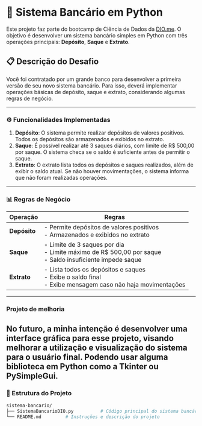 # 🏦 Sistema Bancário em Python

Este projeto faz parte do bootcamp de Ciência de Dados da [DIO.me](https://www.dio.me/). O objetivo é desenvolver um sistema bancário simples em Python com três operações principais: **Depósito**, **Saque** e **Extrato**.

## 📋 Descrição do Desafio

Você foi contratado por um grande banco para desenvolver a primeira versão de seu novo sistema bancário. Para isso, deverá implementar operações básicas de depósito, saque e extrato, considerando algumas regras de negócio.

---

### ⚙️ Funcionalidades Implementadas

1. **Depósito**: O sistema permite realizar depósitos de valores positivos. Todos os depósitos são armazenados e exibidos no extrato.
2. **Saque**: É possível realizar até 3 saques diários, com limite de R$ 500,00 por saque. O sistema checa se o saldo é suficiente antes de permitir o saque.
3. **Extrato**: O extrato lista todos os depósitos e saques realizados, além de exibir o saldo atual. Se não houver movimentações, o sistema informa que não foram realizadas operações.

---

### 📊 Regras de Negócio

| Operação    | Regras                                                                                         |
|-------------|-------------------------------------------------------------------------------------------------|
| **Depósito**| - Permite depósitos de valores positivos<br>- Armazenados e exibidos no extrato                 |
| **Saque**   | - Limite de 3 saques por dia<br>- Limite máximo de R$ 500,00 por saque<br>- Saldo insuficiente impede saque |
| **Extrato** | - Lista todos os depósitos e saques<br>- Exibe o saldo final<br>- Exibe mensagem caso não haja movimentações |

---
###  Projeto de melhoria

No futuro, a minha intenção é desenvolver uma interface gráfica para esse projeto, visando melhorar a utilização e visualização do sistema para o usuário final. Podendo usar alguma biblioteca em Python como a Tkinter ou PySimpleGui.
---
### 📂 Estrutura do Projeto

```bash
sistema-bancario/
├── SistemaBancarioDIO.py          # Código principal do sistema bancário
└── README.md         # Instruções e descrição do projeto
